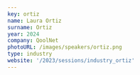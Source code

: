 ```yaml
---
key: ortiz
name: Laura Ortiz
surname: Ortiz
year: 2024
company: QoolNet
photoURL: /images/speakers/ortiz.png
type: industry
website: '/2023/sessions/industry_ortiz'
---
```

